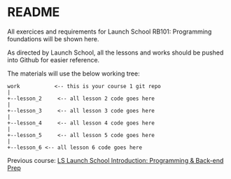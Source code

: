 # README #

All exercices and requirements for Launch School RB101: Programming foundations will be shown here.

As directed by Launch School, all the lessons and works should be pushed into Github for easier reference. 

The materials will use the below working tree: 

```none
work           <-- this is your course 1 git repo
|
+--lesson_2     <-- all lesson 2 code goes here
|
+--lesson_3     <-- all lesson 3 code goes here
|
+--lesson_4     <-- all lesson 4 code goes here
|
+--lesson_5     <-- all lesson 5 code goes here
|
+--lesson_6	<-- all lesson 6 code goes here
```

Previous course: [LS Launch School Introduction: Programming & Back-end Prep](https://github.com/indepat/Intro-Programming)





 

